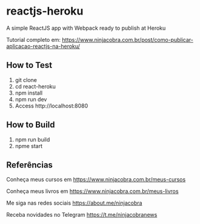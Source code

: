 # reactjs-heroku
A simple ReactJS app with Webpack ready to publish at Heroku

Tutorial completo em: https://www.ninjacobra.com.br/post/como-publicar-aplicacao-reactjs-na-heroku/

## How to Test
1. git clone
2. cd react-heroku
3. npm install
4. npm run dev
5. Access http://localhost:8080

## How to Build
1. npm run build
2. npme start

## Referências

Conheça meus cursos em https://www.ninjacobra.com.br/meus-cursos

Conheça meus livros em https://www.ninjacobra.com.br/meus-livros

Me siga nas redes sociais https://about.me/ninjacobra

Receba novidades no Telegram https://t.me/ninjacobranews